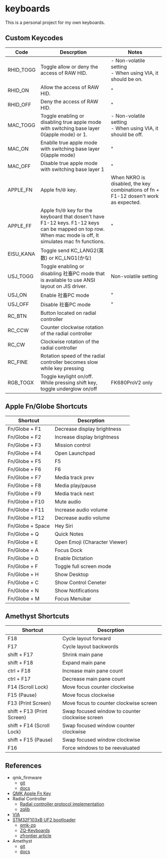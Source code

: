 # keyboards
This is a personal project for my own keyboards.

## Custom Keycodes
| Code | Descrption| Notes|
|------|-----------|--------
| RHID_TOGG | Toggle allow or deny the access of RAW HID. | - Non-volatile setting<br/> - When using VIA, it should be on.|
| RHID_ON | Allow the access of RAW HID. |"|
| RHID_OFF | Deny the access of RAW HID. |"|
| MAC_TOGG | Toggle enabling or disabling true apple mode with switching base layer 0(apple mode) or 1. | - Non-volatile setting<br/> - When using VIA, it should be off.|
| MAC_ON | Enablle true apple mode with switching base layer 0(apple mode) |"|
| MAC_OFF | Disable true apple mode with switching base layer 1 |"|
| APPLE_FN | Apple fn/🌐 key. |When NKRO is disabled, the key combinations of fn + F1-12 dosen't work as expected.|
| APPLE_FF | Apple fn/🌐 key for the keyboard that dosen't have F1-12 keys. F1-12 keys can be mapped on top row. When mac mode is off, It simulates mac fn functions. |"|
| EISU_KANA | Toggle send KC_LANG2(英数) or KC_LNG1(かな) ||
| USJ_TOGG | Toggle enabling or disabling 社畜PC mode that is available to use ANSI layout on JIS driver. |Non-volatile setting|
| USJ_ON | Enable 社畜PC mode |"|
| USJ_OFF | Disable 社畜PC mode |"|
| RC_BTN | Button located on radial controller ||
| RC_CCW| Counter clockwise rotation of the radial controller ||
| RC_CW| Clockwise rotation of the radial controller ||
| RC_FINE| Rotation speed of the radial controller becomes slow while key pressing ||
| RGB_TOGX | Toggle keylight on/off. While pressing shift key, toggle underglow on/off  | FK680ProV2 only |

## Apple Fn/Globe Shortcuts
|Shortcut|Descrption|
|--------|----------|
| Fn/Globe + F1 | Decrease display brightness |
| Fn/Globe + F2 | Increase display brightness |
| Fn/Globe + F3 | Mission control |
| Fn/Globe + F4 | Open Launchpad |
| Fn/Globe + F5 |  F5 |
| Fn/Globe + F6 |  F6 |
| Fn/Globe + F7 | Media track prev |
| Fn/Globe + F8 | Media play/pause |
| Fn/Globe + F9 | Media track next |
| Fn/Globe + F10 | Mute audio |
| Fn/Globe + F11 | Increase audio volume|
| Fn/Globe + F12 | Decrease audio volume|
| Fn/Globe + Space | Hey Siri |
| Fn/Globe + Q | Quick Notes |
| Fn/Globe + E | Open Emoji (Character Viewer) |
| Fn/Globe + A | Focus Dock |
| Fn/Globe + D | Enable Dictation |
| Fn/Globe + F | Toggle full screen mode |
| Fn/Globe + H | Show Desktop |
| Fn/Globe + C | Show Control Ceneter |
| Fn/Globe + N | Show Notifications |
| Fn/Globe + M | Focus Menubar |

## Amethyst Shortcuts
|Shortcut|Descrption|
|--------|----------|
| F18 | Cycle layout forward |
| F17 | Cycle layout backwords |
| shift + F17 | Shrink main pane |
| shift + F18 | Expand main pane |
| ctrl + F18 | Increase main pane count |
| ctrl + F17 | Decrease main pane count |
| F14 (Scroll Lock) | Move focus counter clockwise |
| F15 (Pause) | Move focus clockwise |
| F13 (Print Screen) | Move focus to counter clockwise screen |
| shift + F13 (Print Screen) | Swap focused window to counter clockwise screen |
| shift + F14 (Scroll Lock) | Swap focused window counter clockwise |
| shift + F15 (Pause) | Swap focused window clockwise |
| F16 | Force windows to be reevaluated |

## References
- qmk_firmware
  - [git](https://github.com/qmk/qmk_firmware)
  - [docs](https://docs.qmk.fm/#/)
- [QMK Apple Fn Key](https://gist.github.com/fauxpark/010dcf5d6377c3a71ac98ce37414c6c4)
- Radial Controller
  - [Radial controller protocol implementation](https://docs.microsoft.com/en-us/windows-hardware/design/component-guidelines/radial-controller-protocol-implementation)
  - [zqlib](https://github.com/zhaqian12/qmk_firmware/blob/zhaqian/keyboards/zhaqian/readme.md)
- [VIA](https://www.caniusevia.com/)
- [STM32F103xB UF2 bootloader](https://github.com/mmoskal/uf2-stm32f103)
  - [qmk-zq](https://github.com/zhaqian12/qmk_firmware)
  - [ZQ-Keyboards](https://github.com/zhaqian12/ZQ-Keyboard)
  - [zfrontier article](https://www.zfrontier.com/app/flow/eMzZjJZRgP6z)
- Amethyst
  - [git](https://github.com/ianyh/Amethyst)
  - [docs](https://ianyh.com/amethyst)
